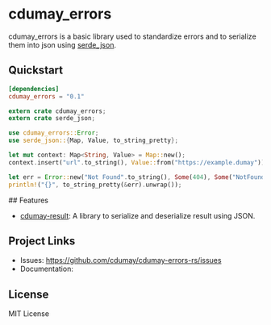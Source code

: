 # cdumay_errors

cdumay_errors is a basic library used to standardize errors and to serialize them into json using [serde_json](https://docs.serde.rs/serde/).

## Quickstart

```toml
[dependencies]
cdumay_errors = "0.1"
```

```rust
extern crate cdumay_errors;
extern crate serde_json;

use cdumay_errors::Error;
use serde_json::{Map, Value, to_string_pretty};

let mut context: Map<String, Value> = Map::new();
context.insert("url".to_string(), Value::from("https://example.dumay"));

let err = Error::new("Not Found".to_string(), Some(404), Some("NotFound".to_string()), Some(context));
println!("{}", to_string_pretty(&err).unwrap());
```

## Features

- [cdumay-result](https://github.com/cdumay/cdumay-result-rs): A library to serialize and deserialize result using JSON.

## Project Links

- Issues: https://github.com/cdumay/cdumay-errors-rs/issues
- Documentation: 

## License

MIT License